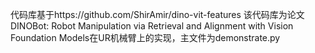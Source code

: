 代码库基于https://github.com/ShirAmir/dino-vit-features 
该代码库为论文DINOBot: Robot Manipulation via Retrieval and Alignment with Vision Foundation Models在UR机械臂上的实现，主文件为demonstrate.py


